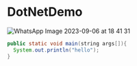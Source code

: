 # DotNetDemo

![WhatsApp Image 2023-09-06 at 18 41 31](https://github.com/hemanth-katte/DotNetDemo/assets/115554570/2aca05e8-6487-455a-bde0-e6bce1d8d0fc)

```java
public static void main(string args[]){
  System.out.println("hello");
}
```
